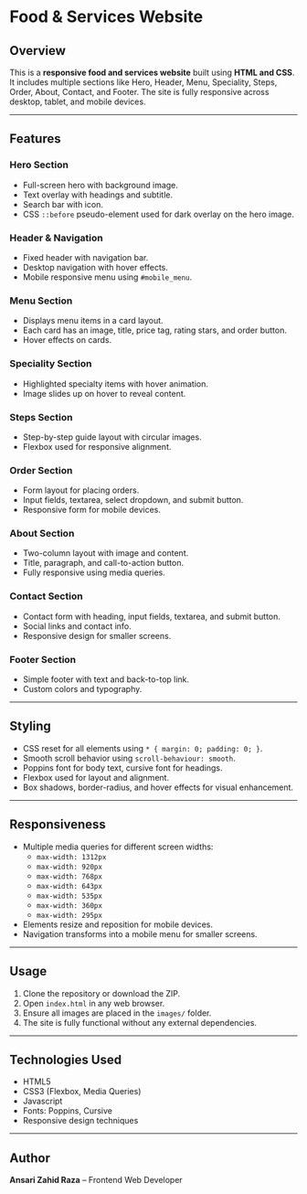 # Food & Services Website

## Overview
This is a **responsive food and services website** built using **HTML and CSS**. It includes multiple sections like Hero, Header, Menu, Speciality, Steps, Order, About, Contact, and Footer. The site is fully responsive across desktop, tablet, and mobile devices.

---

## Features

### Hero Section
- Full-screen hero with background image.
- Text overlay with headings and subtitle.
- Search bar with icon.
- CSS `::before` pseudo-element used for dark overlay on the hero image.

### Header & Navigation
- Fixed header with navigation bar.
- Desktop navigation with hover effects.
- Mobile responsive menu using `#mobile_menu`.

### Menu Section
- Displays menu items in a card layout.
- Each card has an image, title, price tag, rating stars, and order button.
- Hover effects on cards.

### Speciality Section
- Highlighted specialty items with hover animation.
- Image slides up on hover to reveal content.

### Steps Section
- Step-by-step guide layout with circular images.
- Flexbox used for responsive alignment.

### Order Section
- Form layout for placing orders.
- Input fields, textarea, select dropdown, and submit button.
- Responsive form for mobile devices.

### About Section
- Two-column layout with image and content.
- Title, paragraph, and call-to-action button.
- Fully responsive using media queries.

### Contact Section
- Contact form with heading, input fields, textarea, and submit button.
- Social links and contact info.
- Responsive design for smaller screens.

### Footer Section
- Simple footer with text and back-to-top link.
- Custom colors and typography.

---

## Styling
- CSS reset for all elements using `* { margin: 0; padding: 0; }`.
- Smooth scroll behavior using `scroll-behaviour: smooth`.
- Poppins font for body text, cursive font for headings.
- Flexbox used for layout and alignment.
- Box shadows, border-radius, and hover effects for visual enhancement.

---

## Responsiveness
- Multiple media queries for different screen widths:
  - `max-width: 1312px`  
  - `max-width: 920px`  
  - `max-width: 768px`  
  - `max-width: 643px`  
  - `max-width: 535px`  
  - `max-width: 360px`  
  - `max-width: 295px`  
- Elements resize and reposition for mobile devices.
- Navigation transforms into a mobile menu for smaller screens.

---

## Usage
1. Clone the repository or download the ZIP.
2. Open `index.html` in any web browser.
3. Ensure all images are placed in the `images/` folder.
4. The site is fully functional without any external dependencies.

---


## Technologies Used
- HTML5
- CSS3 (Flexbox, Media Queries)
- Javascript
- Fonts: Poppins, Cursive
- Responsive design techniques

---

## Author
**Ansari Zahid Raza** – Frontend Web Developer

